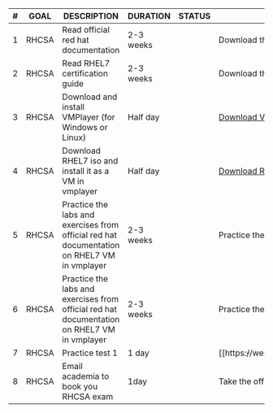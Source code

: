 |#|GOAL|DESCRIPTION|DURATION|STATUS|RESOURCES|
| --- | --- | --- | --- | --- | --- |
|1|RHCSA|Read official red hat documentation|2-3 weeks| |Download the **RH199_RHEL7.pdf** from attachments tab on this page|
|2|RHCSA|Read RHEL7 certification guide|2-3 weeks| |Download the **Red Hat RHCSA RHCE 7 Cert Guide.pdf** from attachments tab on this page|
|3|RHCSA|Download and install VMPlayer (for Windows or Linux)|Half day| |[Download VMplayer](https://my.vmware.com/web/vmware/downloads) (scroll to the bottom of the page and look for VMWare Workstation Player)|
|4|RHCSA|Download RHEL7 iso and install it as a VM in vmplayer|Half day| |[Download RHEL7 iso](https:~~/~~/developers.redhat.com/products/rhel/download)|
|5|RHCSA|Practice the labs and exercises from official red hat documentation on RHEL7 VM in vmplayer|2-3 weeks| |Practice the lab exercises of **Red Hat RHCSA RHCE 7 Cert Guide.pdf** that is on attachments tab|
|6|RHCSA|Practice the labs and exercises from official red hat documentation on RHEL7 VM in vmplayer|2-3 weeks| |Practice the lab exercises of **RH199_RHEL7.pdf** that is on attachments tab|
|7|RHCSA|Practice test 1|1 day| |[[https:~~/~~/weshare.sorint.it/bin/view/SORINT%20UK/Training%20%26%20Cross%20skill/Mock%20Exam/>>url:https://weshare.sorint.it/bin/view/SORINT%20UK/Training%20%26%20Cross%20skill/Mock%20Exam/]]|
|8|RHCSA|Email academia to book you RHCSA exam|1day| |Take the official RHCSA exam|
